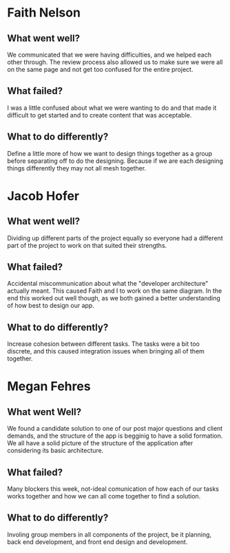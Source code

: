 # Faith Nelson
## What went well?
We communicated that we were having difficulties, and we helped each other through. The review process also allowed us to make sure we were all on the same page and not get too confused for the entire project.

## What failed?
I was a little confused about what we were wanting to do and that made it difficult to get started and to create content that was acceptable. 

## What to do differently?
Define a little more of how we want to design things together as a group before separating off to do the designing. Because if we are each designing things differently they may not all mesh together.

# Jacob Hofer
## What went well?
Dividing up different parts of the project equally so everyone had a different part of the project to work on that suited their strengths.

## What failed?
Accidental miscommunication about what the "developer architecture" actually meant. This caused Faith and I to work on the same diagram. In the end this worked out well though, as we both gained a better understanding of how best to design our app.

## What to do differently?
Increase cohesion between different tasks. The tasks were a bit too discrete, and this caused integration issues when bringing all of them together.

# Megan Fehres
## What went Well?
We found a candidate solution to one of our post major questions and client demands, and the structure of the app is begginig to have a solid formation. We all have a solid picture of the structure of the application after considering its basic architecture. 

## What failed?
Many blockers this week, not-ideal comunication of how each of our tasks works together and how we can all come together to find a solution. 

## What to do differently?
Involing group members in all components of the project, be it planning, back end development, and front end design and development. 
